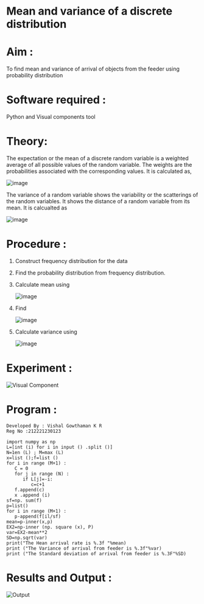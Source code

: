 #  Mean and variance of a discrete  distribution


# Aim : 

To find mean and variance of arrival of objects from the feeder using probability distribution


# Software required :  

Python and Visual components tool

# Theory:

The expectation or the mean of a discrete random variable is a weighted average of all possible
values of the random variable. The weights are the probabilities associated with the corresponding values. 
It is calculated as,

![image](https://user-images.githubusercontent.com/103921593/192938463-e34177f4-f188-48a0-bda2-8f6d1d660ed2.png)

The variance of a random variable shows the variability or the scatterings of the random variables.
It shows the distance of a random variable from its mean. It is calcualted as

![image](https://user-images.githubusercontent.com/103921593/192938695-99fedc01-34d5-4d36-84df-5880e766ed0c.png)


# Procedure :

1. Construct frequency distribution for the data

2. Find the  probability distribution from frequency distribution.

3. Calculate mean using 
   
   ![image](https://user-images.githubusercontent.com/103921593/192940431-03b81777-c54d-4286-b4f4-82dfe7666b4c.png)

4. Find  
   
      ![image](https://user-images.githubusercontent.com/103921593/192940255-2d9dd746-6875-4a6d-877b-6da6cdb96ab1.png)

5.  Calculate variance using 
  
      ![image](https://user-images.githubusercontent.com/103921593/192942852-913550a9-fabe-4a55-b956-0487b18bbd97.png)


# Experiment :

![Visual Component](https://user-images.githubusercontent.com/93427182/192949045-d865cdf6-88ee-4ec8-a60b-295dd233dfcc.PNG)

# Program :
~~~
Developed By : Vishal Gowthaman K R
Reg No :212221230123
~~~
~~~
import numpy as np
L=[int (i) for i in input () .split ()]
N=1en (L) ; M=max (L)
x=list ();f=list ()
for i in range (M+1) :
   C = 0
   for j in range (N) :
      if L[j]=-i:
         c=c+1
   f.append(c)
   x .append (i)
sf=np. sum(f)
p=list()
for i in range (M+1) :
   p-append(f[il/sf)
mean=p-inner(x,p)
EX2=np-inner (np. square (x), P)
var=EX2-mean**2
SD=np.sqrt(var)
print("The Hean arrival rate is %.3f "%mean)
print ("The Variance of arrival from feeder is %.3f"%var)
print ("The Standard deviation of arrival from feeder is %.3F"%SD)
~~~
# Results and Output : 
![Output](https://user-images.githubusercontent.com/93427182/192949486-823933ae-c7e1-4c3e-838c-f9a54b6d2c8d.png)
